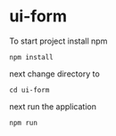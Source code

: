 
# ui-form

To start  project install npm

`npm install`

next change directory to 

`cd ui-form`

next run the application 

`npm run`
